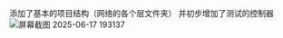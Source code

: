 添加了基本的项目结构（网络的各个层文件夹） 并初步增加了测试的控制器
![屏幕截图 2025-06-17 193137](https://github.com/user-attachments/assets/844b65d5-1453-4da2-b504-96cd18b5632e)
